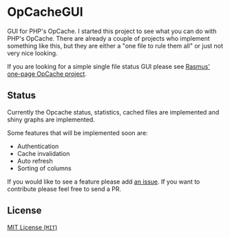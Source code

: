 OpCacheGUI
=

GUI for PHP's OpCache. I started this project to see what you can do with PHP's OpCache. There are already a couple of projects who implement something like this, but they are either a "one file to rule them all" or just not very nice looking.

If you are looking for a simple single file status GUI please see [Rasmus' one-page OpCache project][rasmus].

Status
-

Currently the Opcache status, statistics, cached files are implemented and shiny graphs are implemented.

Some features that will be implemented soon are:

- Authentication
- Cache invalidation
- Auto refresh
- Sorting of columns

If you would like to see a feature please add [an issue][issues]. If you want to contribute please feel free to send a PR.

License
-

[MIT License (`MIT`)][MIT]

[rasmus]: https://github.com/rlerdorf/opcache-status
[issues]: https://github.com/PeeHaa/OpCacheGUI/issues
[MIT]: http://spdx.org/licenses/MIT
